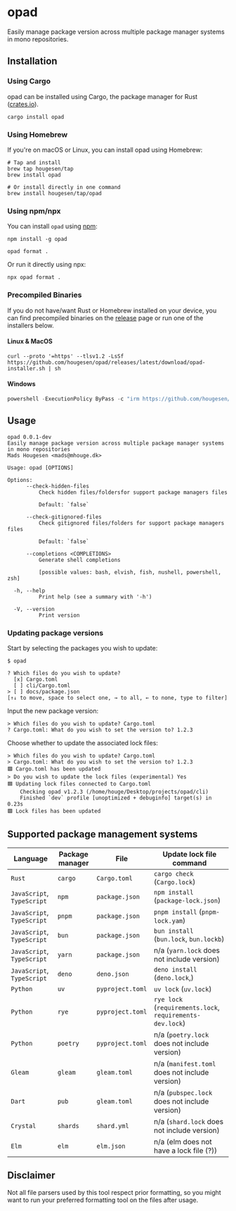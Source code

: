 # opad

Easily manage package version across multiple package manager systems in mono repositories.

## Installation

### Using Cargo

opad can be installed using Cargo, the package manager for Rust ([crates.io](https://crates.io/crates/opad)).

```shell
cargo install opad
```

### Using Homebrew

If you're on macOS or Linux, you can install opad using Homebrew:

```shell
# Tap and install
brew tap hougesen/tap
brew install opad

# Or install directly in one command
brew install hougesen/tap/opad
```

### Using npm/npx

You can install `opad` using [npm](https://www.npmjs.com/package/opad):

```shell
npm install -g opad

opad format .
```

Or run it directly using npx:

```shell
npx opad format .
```

### Precompiled Binaries

If you do not have/want Rust or Homebrew installed on your device, you can find precompiled binaries on the [release](https://github.com/hougesen/opad/releases) page or run one of the installers below.

#### Linux & MacOS

```shell
curl --proto '=https' --tlsv1.2 -LsSf https://github.com/hougesen/opad/releases/latest/download/opad-installer.sh | sh
```

#### Windows

```powershell
powershell -ExecutionPolicy ByPass -c "irm https://github.com/hougesen/opad/releases/latest/download/opad-installer.ps1 | iex"
```

## Usage

<!-- START_SECTION:base-command-help -->

```
opad 0.0.1-dev
Easily manage package version across multiple package manager systems in mono repositories
Mads Hougesen <mads@mhouge.dk>

Usage: opad [OPTIONS]

Options:
      --check-hidden-files
          Check hidden files/foldersfor support package managers files

          Default: `false`

      --check-gitignored-files
          Check gitignored files/folders for support package managers files

          Default: `false`

      --completions <COMPLETIONS>
          Generate shell completions

          [possible values: bash, elvish, fish, nushell, powershell, zsh]

  -h, --help
          Print help (see a summary with '-h')

  -V, --version
          Print version
```

<!-- END_SECTION:base-command-help -->

### Updating package versions

Start by selecting the packages you wish to update:

```
$ opad

? Which files do you wish to update?
  [x] Cargo.toml
  [ ] cli/Cargo.toml
> [ ] docs/package.json
[↑↓ to move, space to select one, → to all, ← to none, type to filter]
```

Input the new package version:

```
> Which files do you wish to update? Cargo.toml
? Cargo.toml: What do you wish to set the version to? 1.2.3
```

Choose whether to update the associated lock files:

```
> Which files do you wish to update? Cargo.toml
> Cargo.toml: What do you wish to set the version to? 1.2.3
🟩 Cargo.toml has been updated
> Do you wish to update the lock files (experimental) Yes
🟦 Updating lock files connected to Cargo.toml
    Checking opad v1.2.3 (/home/houge/Desktop/projects/opad/cli)
    Finished `dev` profile [unoptimized + debuginfo] target(s) in 0.23s
🟩 Lock files has been updated
```

## Supported package management systems

| Language                   | Package manager | File             | Update lock file command                                  |
| -------------------------- | --------------- | ---------------- | --------------------------------------------------------- |
| `Rust`                     | `cargo`         | `Cargo.toml`     | `cargo check` (`Cargo.lock`)                              |
| `JavaScript`, `TypeScript` | `npm`           | `package.json`   | `npm install` (`package-lock.json`)                       |
| `JavaScript`, `TypeScript` | `pnpm`          | `package.json`   | `pnpm install` (`pnpm-lock.yam`)                          |
| `JavaScript`, `TypeScript` | `bun`           | `package.json`   | `bun install` (`bun.lock`, `bun.lockb`)                   |
| `JavaScript`, `TypeScript` | `yarn`          | `package.json`   | n/a (`yarn.lock` does not include version)                |
| `JavaScript`, `TypeScript` | `deno`          | `deno.json`      | `deno install` (`deno.lock`,)                             |
| `Python`                   | `uv`            | `pyproject.toml` | `uv lock` (`uv.lock`)                                     |
| `Python`                   | `rye`           | `pyproject.toml` | `rye lock` (`requirements.lock`, `requirements-dev.lock`) |
| `Python`                   | `poetry`        | `pyproject.toml` | n/a (`poetry.lock` does not include version)              |
| `Gleam`                    | `gleam`         | `gleam.toml`     | n/a (`manifest.toml` does not include version)            |
| `Dart`                     | `pub`           | `gleam.toml`     | n/a (`pubspec.lock` does not include version)             |
| `Crystal`                  | `shards`        | `shard.yml`      | n/a (`shard.lock` does not include version)               |
| `Elm`                      | `elm`           | `elm.json`       | n/a (elm does not have a lock file (?))                   |

## Disclaimer

Not all file parsers used by this tool respect prior formatting, so you might want to run your preferred formatting tool on the files after usage.

